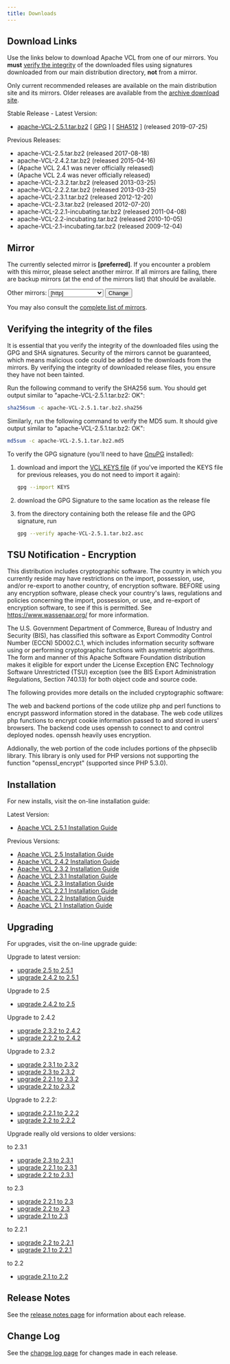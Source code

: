 ```yaml
---
title: Downloads
---
```


## Download Links
Use the links below to download Apache VCL from one of our mirrors. You **must**
[verify the integrity](download.cgi#verify) of the downloaded files using 
signatures downloaded from our main distribution directory, **not** from a mirror.

Only current recommended releases are available on the main distribution site and
its mirrors. Older releases are available from the [archive download site](https://archive.apache.org/dist/vcl/).

Stable Release - Latest Version:

* <a href="[location]?Preferred=[preferred]&action=download&filename=%2Fvcl%2F2.5.1%2Fapache-VCL-2.5.1.tar.bz2">apache-VCL-2.5.1.tar.bz2</a>
[ [GPG](https://www.apache.org/dist/vcl/2.5.1/apache-VCL-2.5.1.tar.bz2.asc) ]
[ [SHA512](https://www.apache.org/dist/vcl/2.5.1/apache-VCL-2.5.1.tar.bz2.sha512) ]
(released 2019-07-25)

Previous Releases:

* apache-VCL-2.5.tar.bz2 (released 2017-08-18)
* apache-VCL-2.4.2.tar.bz2 (released 2015-04-16)
* (Apache VCL 2.4.1 was never officially released)
* (Apache VCL 2.4 was never officially released)
* apache-VCL-2.3.2.tar.bz2 (released 2013-03-25)
* apache-VCL-2.2.2.tar.bz2 (released 2013-03-25)
* apache-VCL-2.3.1.tar.bz2 (released 2012-12-20)
* apache-VCL-2.3.tar.bz2 (released 2012-07-20)
* apache-VCL-2.2.1-incubating.tar.bz2 (released 2011-04-08)
* apache-VCL-2.2-incubating.tar.bz2 (released 2010-10-05)
* apache-VCL-2.1-incubating.tar.bz2 (released 2009-12-04)

## Mirror
The currently selected mirror is **[preferred]**. If you encounter a problem with this 
mirror, please select another mirror. If all mirrors are failing, there are backup 
mirrors (at the end of the mirrors list) that should be available.

<form name="setmirror" method="get" action="[location]">
Other mirrors: 
<select name="Preferred">
[if-any http]
  [for http]
    <option value="[http]">[http]</option>
  [end]
[end]
[if-any ftp]
  [for ftp]
    <option value="[ftp]">[ftp]</option>
  [end]
[end]
[if-any backup]
  [for backup]
    <option value="[backup]">[backup] (backup)</option>
  [end]
[end]
</select>
<input type="submit" value="Change"></input>
</form>

You may also consult the [complete list of mirrors](https://www.apache.org/mirrors/).

<a name="verify"></a>
## Verifying the integrity of the files

It is essential that you verify the integrity of the downloaded files using the GPG and 
SHA signatures. Security of the mirrors cannot be guaranteed, which means malicious code 
could be added to the downloads from the mirrors. By verifying the integrity of 
downloaded release files, you ensure they have not been tainted.

Run the following command to verify the SHA256 sum. You should get output 
similar to "apache-VCL-2.5.1.tar.bz2: OK":</p>

```bash
sha256sum -c apache-VCL-2.5.1.tar.bz2.sha256
```

Similarly, run the following command to verify the MD5 sum. It should give output similar to 
"apache-VCL-2.5.1.tar.bz2: OK":

```bash
md5sum -c apache-VCL-2.5.1.tar.bz2.md5
```

To verify the GPG signature (you'll need to have [GnuPG](https://www.gnupg.org/) installed):


1. download and import the [VCL KEYS file](https://www.apache.org/dist/vcl/KEYS) (if you've imported the KEYS file for previous 
releases, you do not need to import it again):

    ```bash
    gpg --import KEYS
    ```

1. download the GPG Signature to the same location as the release file
1. from the directory containing both the release file and the GPG signature, run

    ```bash
    gpg --verify apache-VCL-2.5.1.tar.bz2.asc
    ```

## TSU Notification - Encryption
This distribution includes cryptographic software. The country in which you
currently reside may have restrictions on the import, possession, use, and/or
re-export to another country, of encryption software. BEFORE using any
encryption software, please check your country's laws, regulations and policies
concerning the import, possession, or use, and re-export of encryption software,
to see if this is permitted. See <https://www.wassenaar.org/> for more
information.

The U.S. Government Department of Commerce, Bureau of Industry and Security
(BIS), has classified this software as Export Commodity Control Number (ECCN)
5D002.C.1, which includes information security software using or performing
cryptographic functions with asymmetric algorithms. The form and manner of this
Apache Software Foundation distribution makes it eligible for export under the
License Exception ENC Technology Software Unrestricted (TSU) exception (see the
BIS Export Administration Regulations, Section 740.13) for both object code and
source code.

The following provides more details on the included cryptographic software:

The web and backend portions of the code utilize php and perl functions to
encrypt password information stored in the database. The web code utilizes php
functions to encrypt cookie information passed to and stored in users' browsers.
The backend code uses openssh to connect to and control deployed nodes. openssh
heavily uses encryption.

Addionally, the web portion of the code includes portions of the phpseclib
library. This library is only used for PHP versions not supporting the function
"openssl_encrypt" (supported since PHP 5.3.0).

## Installation
For new installs, visit the on-line installation guide:

Latest Version:

* [Apache VCL 2.5.1 Installation Guide](/docs/VCL251InstallGuide.html)

Previous Versions:

* [Apache VCL 2.5 Installation Guide](/docs/VCL25InstallGuide.html)
* [Apache VCL 2.4.2 Installation Guide](/docs/VCL242InstallGuide.html)
* [Apache VCL 2.3.2 Installation Guide](/docs/VCL232InstallGuide.html)
* [Apache VCL 2.3.1 Installation Guide](/docs/VCL231InstallGuide.html)
* [Apache VCL 2.3 Installation Guide](/docs/VCL23Installation.html)
* [Apache VCL 2.2.1 Installation Guide](https://cwiki.apache.org/confluence/display/VCL/VCL+2.3+Installation)
* [Apache VCL 2.2 Installation Guide](https://cwiki.apache.org/confluence/display/VCL/VCL+2.3+Installation)
* [Apache VCL 2.1 Installation Guide](https://cwiki.apache.org/confluence/display/VCL/VCL+2.3+Installation)


## Upgrading
For upgrades, visit the on-line upgrade guide:

Upgrade to latest version:

* [upgrade 2.5 to 2.5.1](/docs/UpgradePreviousVersions/UpgradeFrom2.5to2.5.1.html)
* [upgrade 2.4.2 to 2.5.1](/docs/UpgradePreviousVersions/UpgradeFrom2.4.2to2.5.1.html)

Upgrade to 2.5

* [upgrade 2.4.2 to 2.5](/docs/UpgradePreviousVersions/UpgradeFrom2.4.2to2.5.html)

Upgrade to 2.4.2

* [upgrade 2.3.2 to 2.4.2](/docs/UpgradePreviousVersions/UpgradeFrom2.3.2to2.4.2.html)
* [upgrade 2.2.2 to 2.4.2](/docs/UpgradePreviousVersions/UpgradeFrom2.2.2to2.4.2.html)

Upgrade to 2.3.2

* [upgrade 2.3.1 to 2.3.2](/docs/UpgradePreviousVersions/UpgradeFrom2.3.1to2.3.2.html)
* [upgrade 2.3 to 2.3.2](/docs/UpgradePreviousVersions/UpgradeFrom2.3to2.3.2.html)
* [upgrade 2.2.1 to 2.3.2](/docs/UpgradePreviousVersions/UpgradeFrom2.2.1to2.3.2.html)
* [upgrade 2.2 to 2.3.2](/docs/UpgradePreviousVersions/UpgradeFrom2.2to2.3.2.html)

Upgrade to 2.2.2:

* [upgrade 2.2.1 to 2.2.2](/docs/UpgradePreviousVersions/UpgradeFrom2.2.1to2.2.2.html)
* [upgrade 2.2 to 2.2.2](/docs/UpgradePreviousVersions/UpgradeFrom2.2to2.2.2.html)

Upgrade really old versions to older versions:

to 2.3.1

* [upgrade 2.3 to 2.3.1](/docs/UpgradePreviousVersions/UpgradeFrom2.3to2.3.1.html)
* [upgrade 2.2.1 to 2.3.1](/docs/UpgradePreviousVersions/UpgradeFrom2.2.1to2.3.1.html)
* [upgrade 2.2 to 2.3.1](/docs/UpgradePreviousVersions/UpgradeFrom2.2to2.3.1.html)

to 2.3

* [upgrade 2.2.1 to 2.3](/docs/UpgradePreviousVersions/UpgradeFrom2.2.1to2.3)
* [upgrade 2.2 to 2.3](/docs/UpgradePreviousVersions/UpgradeFrom2.2to2.3)
* [upgrade 2.1 to 2.3](https://cwiki.apache.org/confluence/display/VCL/Upgrade+From+Previous+Version+%282.1+to+2.3%29)

to 2.2.1

* [upgrade 2.2 to 2.2.1](https://cwiki.apache.org/confluence/display/VCL/Upgrade+From+Previous+Version+%282.2+to+2.2.1%29)
* [upgrade 2.1 to 2.2.1](https://cwiki.apache.org/confluence/display/VCL/Upgrade+From+Previous+Version+%282.1+to+2.2.1%29)

to 2.2

* [upgrade 2.1 to 2.2](https://cwiki.apache.org/confluence/display/VCL/Upgrade+From+Previous+Version)

## Release Notes
See the [release notes page](/docs/releasenotes.html) for information about each release.

## Change Log
See the [change log page](/docs/changelog.html) for changes made in each release.
